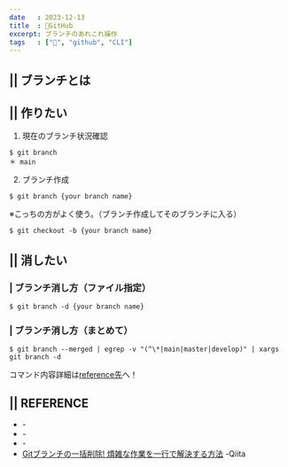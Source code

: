 ```yaml
---
date   : 2023-12-13
title  : 📍GitHub
excerpt: ブランチのあれこれ操作
tags   : ["📍", "github", "CLI"]
---
```


## || ブランチとは



## || 作りたい

1. 現在のブランチ状況確認
```shell
$ git branch 
＊ main
```
2. ブランチ作成
```shell 
$ git branch {your branch name}
```
※こっちの方がよく使う。（ブランチ作成してそのブランチに入る）
```shell
$ git checkout -b {your branch name}
```



## || 消したい
### | ブランチ消し方（ファイル指定）
```shell
$ git branch -d {your branch name}
```

### | ブランチ消し方（まとめて）
```shell
$ git branch --merged | egrep -v "(^\*|main|master|develop)" | xargs git branch -d
```
コマンド内容詳細は[reference先](Gitブランチの一括削除!煩雑な作業を一行で解決する方法)へ！



## || REFERENCE
- []() -
- []() -
- []() -
- [Gitブランチの一括削除! 煩雑な作業を一行で解決する方法](https://qiita.com/itinerant_programmer/items/dbf7cdba08a5403234ea) -Qiita
